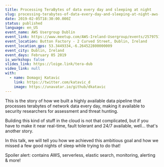 ```yaml
---
title: Processing TeraBytes of data every day and sleeping at night
slug: processing-terabytes-of-data-every-day-and-sleeping-at-night-aws-usergroup-dublin
date: 2019-02-05T18:30:00.000Z
status: published
language: en_US
event_name: AWS Usergroup Dublin
event_link: https://www.meetup.com/AWS-Ireland-Usergroup/events/257975160/
event_location: Button Factory - 2 Curved Street, Dublin, Ireland
event_location_gps: 53.3449334,-6.264522800000009
event_city: Dublin, Ireland
event_days: February 05 2019
is_workshop: false
slides_link: https://loige.link/tera-dub
video_link: null
with:
  - name: Domagoj Katavic
    link: https://twitter.com/katavic_d
    image: https://unavatar.io/github/dkatavic
---
```


This is the story of how we built a highly available data pipeline that processes terabytes of network data every day, making it available to security researchers for assessment and threat hunting.

Building this kind of stuff in the cloud is not that complicated, but if you have to make it near real-time, fault tolerant and 24/7 available, well... that's another story.

In this talk, we will tell you how we achieved this ambitious goal and how we missed a few good nights of sleep while trying to do that!

Spoiler alert: contains AWS, serverless, elastic search, monitoring, alerting & more!
